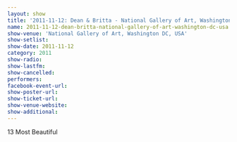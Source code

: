```yaml
---
layout: show
title: '2011-11-12: Dean & Britta - National Gallery of Art, Washington DC, USA'
name: 2011-11-12-dean-britta-national-gallery-of-art-washington-dc-usa
show-venue: 'National Gallery of Art, Washington DC, USA'
show-setlist: 
show-date: 2011-11-12
category: 2011
show-radio: 
show-lastfm: 
show-cancelled: 
performers: 
facebook-event-url: 
show-poster-url: 
show-ticket-url: 
show-venue-website: 
show-additional: 
---
```


13 Most Beautiful